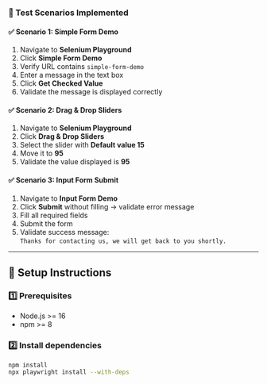 
### 🧪 Test Scenarios Implemented

#### ✅ Scenario 1: Simple Form Demo
1. Navigate to **Selenium Playground**  
2. Click **Simple Form Demo**  
3. Verify URL contains `simple-form-demo`  
4. Enter a message in the text box  
5. Click **Get Checked Value**  
6. Validate the message is displayed correctly  

#### ✅ Scenario 2: Drag & Drop Sliders
1. Navigate to **Selenium Playground**  
2. Click **Drag & Drop Sliders**  
3. Select the slider with **Default value 15**  
4. Move it to **95**  
5. Validate the value displayed is **95**  

#### ✅ Scenario 3: Input Form Submit
1. Navigate to **Input Form Demo**  
2. Click **Submit** without filling → validate error message  
3. Fill all required fields  
4. Submit the form  
5. Validate success message:  
   `Thanks for contacting us, we will get back to you shortly.`  

---

## 🚀 Setup Instructions

### 1️⃣ Prerequisites
- Node.js >= 16  
- npm >= 8  

### 2️⃣ Install dependencies
```bash
npm install
npx playwright install --with-deps
